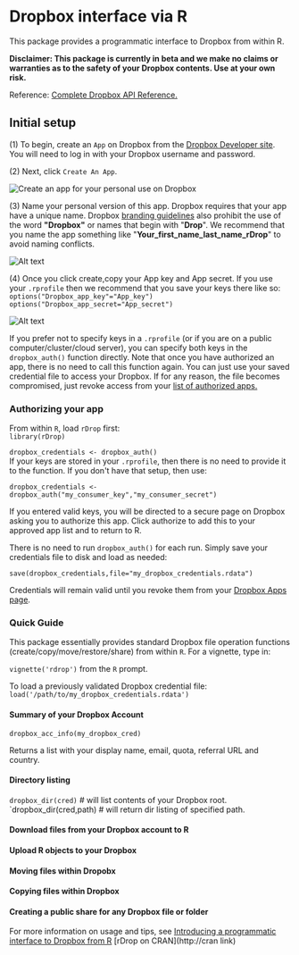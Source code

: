# Dropbox interface via R

This package provides a  programmatic interface to Dropbox from within R.

**Disclaimer: This package is currently in beta and we make no claims or warranties as to the safety of your Dropbox contents. Use at your own risk.**

Reference:
[Complete Dropbox API Reference.](https://www2.dropbox.com/developers/reference/api)


## Initial setup
(1) To begin, create an `App` on Dropbox from the [Dropbox Developer site](https://www2.dropbox.com/developers/apps). You will need to log in with your Dropbox username and password.

(2) Next, click `Create An App`.

![Create an app for your personal use on Dropbox](https://github.com/karthikram/rDrop/blob/master/screenshots/create_app.png?raw=true
)

(3) Name your personal version of this app. Dropbox requires that your app have a unique name. Dropbox [branding guidelines](https://www2.dropbox.com/developers/reference/branding) also prohibit the use of the word **"Dropbox"** or names that begin with "**Drop**". We recommend that you name the app something like "**Your_first_name_last_name_rDrop**" to avoid naming conflicts.


![Alt text](https://github.com/karthikram/rDrop/blob/master/screenshots/name_your_app.png?raw=true)

(4) Once you click create,copy your App key and App secret. If you use your `.rprofile` then we recommend that you save your keys there like so: <br>
`options("Dropbox_app_key"="App_key")`<br>
`options("Dropbox_app_secret="App_secret")`
<br>

![Alt text](https://github.com/karthikram/rDrop/blob/master/screenshots/keys.png?raw=true)

If you prefer not to specify keys in a `.rprofile` (or if you are on a public computer/cluster/cloud server), you can specify both keys in the `dropbox_auth()` function directly. Note that once you have authorized an app, there is no need to call this function again. You can just use your saved credential file to access your Dropbox. If for any reason, the file becomes compromised, just revoke access from your [list of authorized apps.](https://www2.dropbox.com/account#applications)

### Authorizing your app
From within `R`, load `rDrop` first: <br>
`library(rDrop)`

 `dropbox_credentials <- dropbox_auth()`
 <br>
 If your keys are stored in your `.rprofile`, then there is no need to provide it to the function. If you don't have that setup, then use: <br>

 `dropbox_credentials <- dropbox_auth("my_consumer_key","my_consumer_secret")` <br>

 If you entered valid keys, you will be directed to a secure page on Dropbox asking you to authorize this app. Click authorize to add this to your approved app list and to return to R.

 There is no need to run `dropbox_auth()` for each run. Simply save your credentials file to disk and load as needed:

 `save(dropbox_credentials,file="my_dropbox_credentials.rdata")`

 Credentials will remain valid until you revoke them from your [Dropbox Apps page](https://www2.dropbox.com/developers/apps).


### Quick Guide
This package essentially provides standard Dropbox file operation functions (create/copy/move/restore/share) from within `R`. For a vignette, type in: <br>

`vignette('rdrop')` from the `R` prompt.

To load a previously validated Dropbox credential file: <br>
`load('/path/to/my_dropbox_credentials.rdata')`

#### Summary of your Dropbox Account

`dropbox_acc_info(my_dropbox_cred)`

Returns a list with your display name, email, quota, referral URL and country.

#### Directory listing

`dropbox_dir(cred)` # will list contents of your Dropbox root.
`dropbox_dir(cred,path) # will return dir listing of specified path.

#### Download files from your Dropbox account to R

#### Upload R objects to your Dropbox

#### Moving files within Dropobx

#### Copying files within Dropbox

#### Creating a public share for any Dropbox file or folder


For more information on usage and tips, see [Introducing a programmatic interface to Dropbox from R](http://inundata.org/...)
[rDrop on CRAN](http://cran link)

